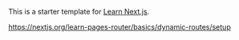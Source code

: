 This is a starter template for [Learn Next.js](https://nextjs.org/learn).

https://nextjs.org/learn-pages-router/basics/dynamic-routes/setup
